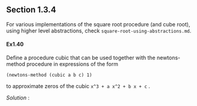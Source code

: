 ## Section 1.3.4

For various implementations of the square root procedure (and cube root), using higher level abstractions, 
check `square-root-using-abstractions.md`.

#### Ex1.40
Define a procedure cubic that can be used together with the newtons-method procedure in expressions of the form

`(newtons-method (cubic a b c) 1)`

to approximate zeros of the cubic `x^3 + a x^2 + b x + c` .

_Solution_ :
